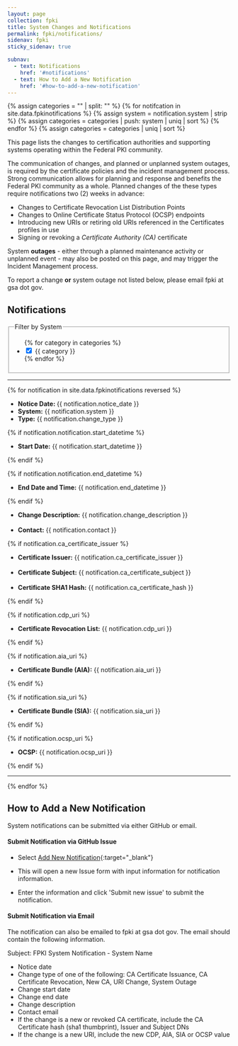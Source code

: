 ```yaml
---
layout: page
collection: fpki
title: System Changes and Notifications
permalink: fpki/notifications/
sidenav: fpki
sticky_sidenav: true

subnav:
  - text: Notifications
    href: '#notifications'
  - text: How to Add a New Notification
    href: '#how-to-add-a-new-notification'
---
```


{% assign categories = "" | split: "" %}
{% for notifcation in site.data.fpkinotifications %}
  {% assign system = notification.system | strip %}
  {% assign categories = categories | push: system | uniq | sort %}
{% endfor %}
{% assign categories = categories | uniq | sort %}

This page lists the changes to certification authorities and supporting systems operating within the Federal PKI community.  

The communication of changes, and planned or unplanned system outages, is required by the certificate policies and the incident management process.  Strong communication allows for planning and response and benefits the Federal PKI community as a whole.  Planned changes of the these types require notifications two (2) weeks in advance:

- Changes to Certificate Revocation List Distribution Points
- Changes to Online Certificate Status Protocol (OCSP) endpoints
- Introducing new URIs or retiring old URIs referenced in the Certificates profiles in use
- Signing or revoking a _Certificate Authority (CA)_ certificate

System **outages** - either through a planned maintenance activity or unplanned event - may also be posted on this page, and may trigger the Incident Management process.    

To report a change **or** system outage not listed below, please email fpki at gsa dot gov.

## Notifications

<div class="usa-width-one-fourth">
  <fieldset class="usa-fieldset-inputs guides-filter">
    <legend>Filter by System</legend>
    <ul class="usa-unstyled-list">
      {% for category in categories %}
      <li>
        <input class="guides-filter-category" id="category-{{ category | slugify }}" type="checkbox" name="categories" value="{{ category }}" checked>
        <label for="category-{{ category | slugify }}">{{ category }}</label>
      </li>
      {% endfor %}
    </ul>
  </fieldset>
</div>

<!-- This block loops through the notifications yml file under the data directory. -->

<div class="usa-width-one-whole">
<hr>
{% for notification in site.data.fpkinotifications reversed %}
  <ul class="usa-unstyled-list">
    <li><strong>Notice Date: </strong> {{ notification.notice_date }} </li>
    <li><strong>System:</strong> {{ notification.system }} </li>
    <li><strong>Type:</strong> {{ notification.change_type }} </li>
  </ul>

{% if notification.notification.start_datetime %}
	<ul class="usa-unstyled-list">
		<li><strong>Start Date:</strong> {{ notification.start_datetime }}</li>
	</ul>
{% endif %}

{% if notification.notification.end_datetime %}
	<ul class="usa-unstyled-list">
		<li><strong>End Date and Time:</strong> {{ notification.end_datetime }}</li>
	</ul>
{% endif %}

<ul class="usa-unstyled-list">
    <li><strong>Change Description:</strong> {{ notification.change_description }} </li>
	<br>
    <li><strong>Contact:</strong> {{ notification.contact }}</li>
</ul>  

{% if notification.ca_certificate_issuer %}
	<ul class="usa-unstyled-list">
		<li><strong>Certificate Issuer:</strong> {{ notification.ca_certificate_issuer }}</li>
		<br>
		<li><strong>Certificate Subject:</strong> {{ notification.ca_certificate_subject }}</li>
		<br>
		<li><strong>Certificate SHA1 Hash:</strong> {{ notification.ca_certificate_hash }}</li> 
	</ul>
{% endif %}

{% if notification.cdp_uri %}
	<ul class="usa-unstyled-list">
		<li><strong>Certificate Revocation List:</strong> {{ notification.cdp_uri }}</li>
	</ul>
{% endif %}

{% if notification.aia_uri %}
	<ul class="usa-unstyled-list">
		<li><strong>Certificate Bundle (AIA):</strong> {{ notification.aia_uri }}</li>
	</ul>
{% endif %}

{% if notification.sia_uri %}
	<ul class="usa-unstyled-list">
		<li><strong>Certificate Bundle (SIA):</strong> {{ notification.sia_uri }}</li>
	</ul>
{% endif %}

{% if notification.ocsp_uri %}
	<ul class="usa-unstyled-list">
		<li><strong>OCSP:</strong> {{ notification.ocsp_uri }}</li>
	</ul>
{% endif %}

<hr>
{% endfor %}

</div>


## How to Add a New Notification
System notifications can be submitted via either GitHub or email.

#### Submit Notification via GitHub Issue 

  - Select [Add New Notification](https://github.com/GSA/ficam-playbooks/issues/new?title=System%20Notification%20for%3A%20%3CYour%20Organization%3E&body=notice_date%3A%20%0Achange_type%3A%20%20CA%20Certificate%20Issuance%2C%20CA%20Certificate%20Revocation%2C%20New%20CA%2C%20URI%20Change%2C%20System%20Outage%20%0Astart_datetime%3A%20%0Aend_datetime%3A%20%0Asystem%3A%20%0Achange_description%3A%20%0Acontact%3A%20%0Aca_certificate_hash%3A%20%0Aca_certificate_issuer%3A%20%0Aca_certificate_subject%3A%20%0Acdp_uri%3A%20%0Aaia_uri%3A%20%0Asia_uri%3A%20%0Aocsp_uri%3A%0A%20%0A&labels[]=System%20Notification){:target="_blank"}

  - This will open a new Issue form with input information for notification information.
  - Enter the information and click 'Submit new issue' to submit the notification.

#### Submit Notification via Email
The notification can also be emailed to fpki at gsa dot gov. The email should contain the following information.

Subject:  FPKI System Notification - System Name 
  
- Notice date  
- Change type of one of the following: CA Certificate Issuance, CA Certificate Revocation, New CA, URI Change, System Outage  
- Change start date   
- Change end date  
- Change description  
- Contact email  
- If the change is a new or revoked CA certificate, include the CA Certificate hash (sha1 thumbprint), Issuer and Subject DNs  
- If the change is a new URI, include the new CDP, AIA, SIA or OCSP value  





